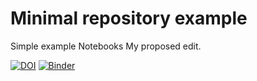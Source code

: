 # Minimal repository example
Simple example Notebooks
My proposed edit.

[![DOI](https://zenodo.org/badge/189580246.svg)](https://zenodo.org/badge/latestdoi/189580246)
[![Binder](https://mybinder.org/badge_logo.svg)](https://mybinder.org/v2/gh/guiwitz/climate_minimal/master)

